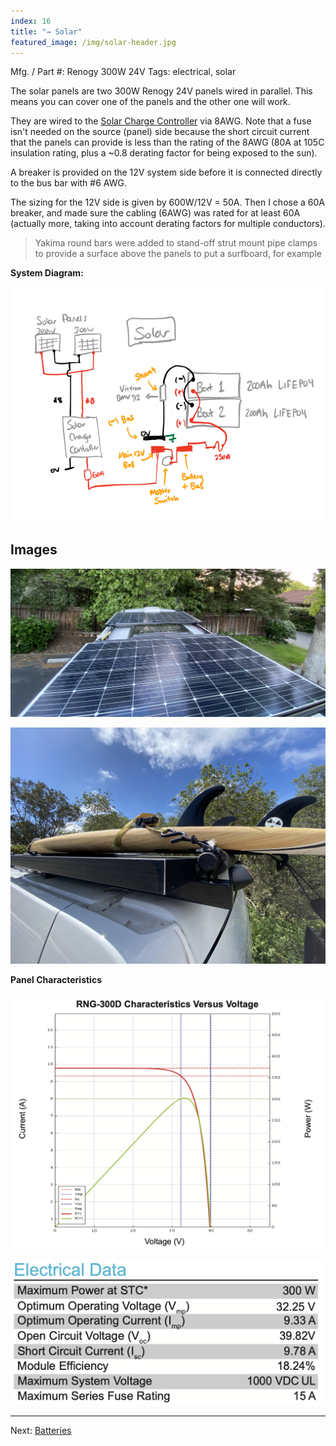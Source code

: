 ```yaml
---
index: 16
title: "→ Solar"
featured_image: /img/solar-header.jpg
---
```


Mfg. / Part #: Renogy 300W 24V
Tags: electrical, solar

The solar panels are two 300W Renogy 24V panels wired in parallel. This means you can cover one of the panels and the other one will work.

They are wired to the [Solar Charge Controller](Solar%20Charge%20Controller.md) via 8AWG. Note that a fuse isn't needed on the source (panel) side because the short circuit current that the panels can provide is less than the rating of the 8AWG (80A at 105C insulation rating, plus a ~0.8 derating factor for being exposed to the sun). 

A breaker is provided on the 12V system side before it is connected directly to the bus bar with #6 AWG. 

The sizing for the 12V side is given by 600W/12V = 50A. Then I chose a 60A breaker, and made sure the cabling (6AWG) was rated for at least 60A (actually more, taking into account derating factors for multiple conductors).

> Yakima round bars were added to stand-off strut mount pipe clamps to provide a surface above the panels to put a surfboard, for example

**System Diagram:**

![van-electrical-solar 1.png](img/van-electrical-solar%201.png)

## Images

![solar-header](img/solar-header.jpg)

![roof-rack-header](img/roof-rack-header.jpg)

**Panel Characteristics**

![Screenshot 2023-02-14 at 2.30.41 PM](img/solar-iv-curve.png)

![Screenshot 2023-02-14 at 2.31.03 PM](img/solar-datasheet.png)

---

Next: [Batteries](Batteries.md)